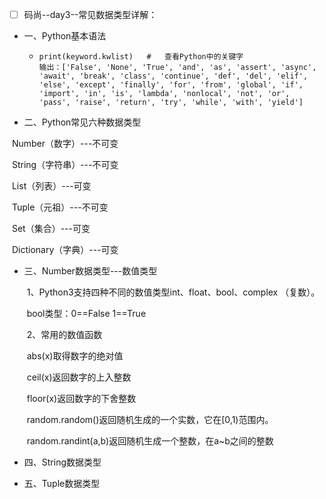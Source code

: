 - [ ] 码尚--day3--常见数据类型详解：


- 一、Python基本语法

  - ```
    print(keyword.kwlist)   #	查看Python中的关键字  
    输出：['False', 'None', 'True', 'and', 'as', 'assert', 'async', 'await', 'break', 'class', 'continue', 'def', 'del', 'elif', 'else', 'except', 'finally', 'for', 'from', 'global', 'if', 'import', 'in', 'is', 'lambda', 'nonlocal', 'not', 'or', 'pass', 'raise', 'return', 'try', 'while', 'with', 'yield']
    ```

- 二、Python常见六种数据类型

​                Number（数字）---不可变

​		String（字符串）---不可变

​		List（列表）---可变

​		Tuple（元祖）---不可变

​		Set（集合）---可变

​      	  Dictionary（字典）---可变

- 三、Number数据类型---数值类型

  ​	1、Python3支持四种不同的数值类型int、float、bool、complex		（复数）。

  ​		bool类型：0==False    1==True

  ​	2、常用的数值函数

  ​            abs(x)取得数字的绝对值

  ​	    ceil(x)返回数字的上入整数

  ​            floor(x)返回数字的下舍整数

  ​            random.random()返回随机生成的一个实数，它在[0,1)范围内。

  ​	    random.randint(a,b)返回随机生成一个整数，在a~b之间的整数

- 四、String数据类型

- 五、Tuple数据类型

